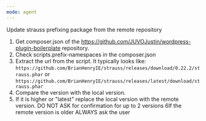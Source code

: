 ```yaml
---
mode: agent
---
```


Update strauss prefixing package from the remote repository

1. Get composer.json of the https://github.com/JUVOJustin/wordpress-plugin-boilerplate repository. 
2. Check scripts.prefix-namespaces in the composer.json
3. Extract the url from the script. It typically looks like: `https://github.com/BrianHenryIE/strauss/releases/download/0.22.2/strauss.phar` or `https://github.com/BrianHenryIE/strauss/releases/latest/download/strauss.phar`
4. Compare the version with the local version. 
5. If it is higher or "latest" replace the local version with the remote version. DO NOT ASK for confirmation for up to 2 versions
6If the remote version is older ALWAYS ask the user
